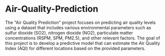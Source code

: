 # Air-Quality-Prediction

The "Air Quality Prediction" project focuses on predicting air quality levels using a dataset that includes various environmental parameters such as sulfur dioxide (SO2), nitrogen dioxide (NO2), particulate matter concentrations (RSPM, SPM, PM2.5), and other relevant factors. The goal of this project is to develop a predictive model that can estimate the Air Quality Index (AQI) for different locations based on the provided parameters.
